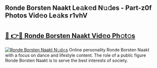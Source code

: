 ## Ronde Borsten Naakt Le𝚊k𝚎d N𝚞𝚍es - Part-z0f Photos Vid𝚎o Le𝚊ks r1vhV

# <h2><a href="http://fb1u4j.evod.top/?m=Ronde+Borsten+Naakt">🔗 👉🔴 Ronde Borsten Naakt Vid𝚎o Ph𝚘t𝚘s</a></h2>

[![Ronde Borsten Naakt N𝚞d𝚎s](https://i.imgur.com/8V9OHl7.gif)](http://fb1u4j.evod.top/?m=Ronde+Borsten+Naakt)
Online personality Ronde Borsten Naakt with a focus on dance and lifestyle content. The role of a public figure Ronde Borsten Naakt is to serve the best interests of society. 
